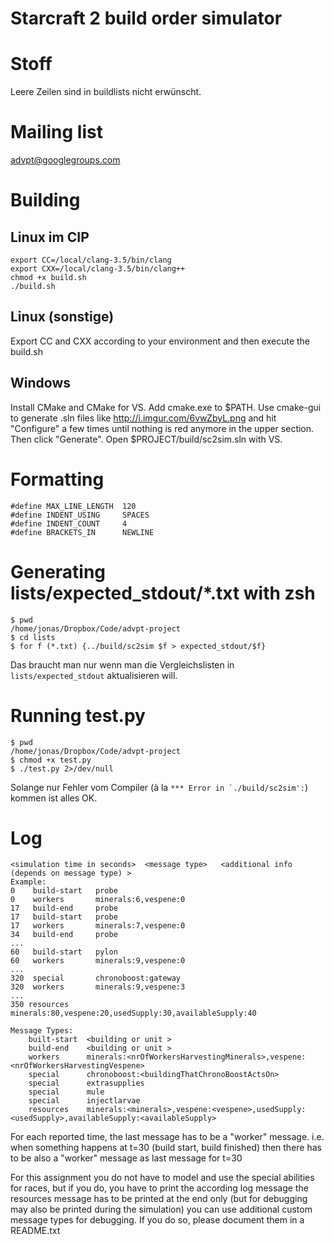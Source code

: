 # Starcraft 2 build order simulator

# Stoff
Leere Zeilen sind in buildlists nicht erwünscht.

# Mailing list
advpt@googlegroups.com

# Building
## Linux im CIP
```
export CC=/local/clang-3.5/bin/clang
export CXX=/local/clang-3.5/bin/clang++
chmod +x build.sh
./build.sh
```

## Linux (sonstige)
Export CC and CXX according to your environment and then execute the build.sh

## Windows
Install CMake and CMake for VS. Add cmake.exe to $PATH. Use cmake-gui to generate .sln files
like http://i.imgur.com/6vwZbyL.png and hit "Configure" a few times until nothing is red
anymore in the upper section. Then click "Generate". Open $PROJECT/build/sc2sim.sln with VS.

# Formatting
    #define MAX_LINE_LENGTH  120
    #define INDENT_USING     SPACES
    #define INDENT_COUNT     4
    #define BRACKETS_IN      NEWLINE

# Generating lists/expected_stdout/*.txt with zsh
    $ pwd
    /home/jonas/Dropbox/Code/advpt-project
    $ cd lists
    $ for f (*.txt) {../build/sc2sim $f > expected_stdout/$f}

Das braucht man nur wenn man die Vergleichslisten in `lists/expected_stdout` aktualisieren will.
    
# Running test.py
    $ pwd
    /home/jonas/Dropbox/Code/advpt-project
    $ chmod +x test.py
    $ ./test.py 2>/dev/null
    
Solange nur Fehler vom Compiler (à la ``*** Error in `./build/sc2sim':``) kommen ist alles OK.

# Log
    <simulation time in seconds>  <message type>   <additional info (depends on message type) >
    Example:
    0    build-start   probe
    0    workers       minerals:6,vespene:0
    17   build-end     probe
    17   build-start   probe
    17   workers       minerals:7,vespene:0
    34   build-end     probe
    ...
    60   build-start   pylon
    60   workers       minerals:9,vespene:0
    ...
    320  special       chronoboost:gateway
    320  workers       minerals:9,vespene:3
    ...
    350 resources      minerals:80,vespene:20,usedSupply:30,availableSupply:40

	Message Types:
	    built-start  <building or unit >
	    build-end    <building or unit >
	    workers      minerals:<nrOfWorkersHarvestingMinerals>,vespene:<nrOfWorkersHarvestingVespene>
	    special      chronoboost:<buildingThatChronoBoostActsOn>
	    special      extrasupplies
	    special      mule
	    special      injectlarvae
	    resources    minerals:<minerals>,vespene:<vespene>,usedSupply:<usedSupply>,availableSupply:<availableSupply>

For each reported time, the last message has to be a "worker" message. i.e. when something happens at t=30 (build start, build finished) then there has to be also a "worker" message as last message for t=30

For this assignment you do not have to model and use the special abilities for races, but if you do, you have to print the according log message the resources message has to be printed at the end only (but for debugging may also be printed during the simulation) you can use additional custom message types for debugging. If you do so, please document them in a README.txt
